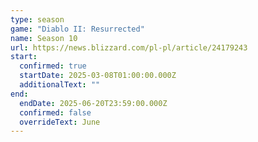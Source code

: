 ```yaml
---
type: season
game: "Diablo II: Resurrected"
name: Season 10
url: https://news.blizzard.com/pl-pl/article/24179243
start:
  confirmed: true
  startDate: 2025-03-08T01:00:00.000Z
  additionalText: ""
end:
  endDate: 2025-06-20T23:59:00.000Z
  confirmed: false
  overrideText: June
---
```

